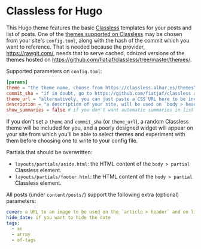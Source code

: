 Classless for Hugo
==================

This Hugo theme features the basic [Classless](https://classless.alhur.es/) templates for your posts and list of posts. One of the [themes supported on Classless](https://classless.alhur.es/themes) may be chosen from your site's `config.toml`, along with the hash of the commit which you want to reference. That is needed because the provider, https://rawgit.com/, needs that to serve cached, cdnized versions of the themes hosted on https://github.com/fiatjaf/classless/tree/master/themes/.

Supported parameters on `config.toml`:

```toml
[params]
theme = "the theme name, choose from https://classless.alhur.es/themes"
commit_sha = "if in doubt, go to https://github.com/fiatjaf/classless and copy the 7 characters from the line that says: 'Latest commit xxxxxxx'"
theme_url = "alternatively, you can just paste a CSS URL here to be included"
description = "a description of your site, will be used on `body > header` and on the <meta> description, when not overriden by pages (in normal posts, it is overriden by the post summary)."
show_summaries = false # if you don't want automatic summaries in list pages
```

If you don't set a `theme` and `commit_sha` (or `theme_url`), a random Classless theme will be included for you, and a poorly designed widget will appear on your site from which you'll be able to select themes and experiment with them before choosing one to write to your config file.

Partials that should be overwritten:

  * `layouts/partials/aside.html`: the HTML content of the `body > partial` Classless element.
  * `layouts/partials/footer.html`: the HTML content of the `body > partial` Classless element.

All posts (under `content/posts/`) support the following extra (optional) parameters:

```yaml
cover: a URL to an image to be used on the `article > header` and on list pages
hide_date: if you want to hide the date
tags:
  - an
  - array
  - of-tags
```
